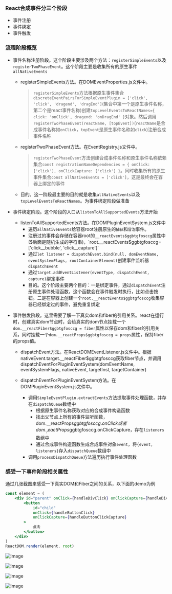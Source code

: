 ### React合成事件分三个阶段
- 事件注册
- 事件绑定
- 事件触发

### 流程阶段概览
- 事件名称注册阶段。这个阶段主要涉及两个方法：`registerSimpleEvents`以及`registerTwoPhaseEvent`。这个阶段主要是收集所有的原生事件`allNativeEvents`
    + registerSimpleEvents方法。在DOMEventProperties.js文件中。       
        >`registerSimpleEvents`方法根据原生事件集合`discreteEventPairsForSimpleEventPlugin = ['click', 'click', 'dragend', 'dragEnd']`(集合中第一个是原生事件名称，第二个是react事件名称)创建`topLevelEventsToReactNames={ click: 'onClick', dragend: 'onDragEnd' }`对象。然后调用`registerTwoPhaseEvent(reactName, [topEvent])`(`reactName`是合成事件名称如`onClick`，`topEvent`是原生事件名称如`click`)注册合成事件名称

    + registerTwoPhaseEvent方法。在EventRegistry.js文件中。          
        >`registerTwoPhaseEvent`方法创建合成事件名称和原生事件名称依赖集合`const registrationNameDependencies = { onClick: ['click'], onClickCapture: ['click'] }`。同时收集所有的原生事件集合`const allNativeEvents = ['click']`，这是最终会在容器上绑定的事件

    + 目的。这一阶段最主要的目的就是收集`allNativeEvents`以及`topLevelEventsToReactNames`。为事件绑定阶段做准备

- 事件绑定阶段。这个阶段的入口从`listenToAllSupportedEvents`方法开始
    + listenToAllSupportedEvents方法。在DOMPluginEventSystem.js文件中
        + 遍历`allNativeEvents`给容器root注册原生的`捕获`和`冒泡`事件。
        + 注册过的事件会存储在容器root的`__reactEvents$ggbtgfosccg`属性中($后面是随机生成的字符串)，`root.__reactEvents$ggbtgfosccg=['click__bubble', 'click__capture']`
        + 通过`let listener = dispatchEvent.bind(null, domEventName, eventSystemFlags, rootContainerElement)`创建事件监听器`dispatchEvent`
        + 通过`target.addEventListener(eventType, dispatchEvent, capture)`绑定事件
        + 目的。这个阶段主要两个目的：一是绑定事件，通过`dispatchEvent`注册原生事件处理函数，这个函数会在事件触发时执行，比如点击按钮。二是在容器上创建一个`root.__reactEvents$ggbtgfosccg`收集容器已经绑定过的事件，避免重复绑定

- 事件触发阶段。这里需要了解一下真实dom和fiber的引用关系。react在运行时，创建真实dom节点时，会给真实的dom节点挂载一个`dom.__reactFiber$ggbtgfosccg = fiber`属性以保存dom和fiber的引用关系，同时挂载一个`dom.__reactProps$ggbtgfosccg = props`属性，保持fiber的props值。
    + dispatchEvent方法。在ReactDOMEventListener.js文件中。根据nativeEvent.target.__reactFiber$ggbtgfosccg获取fiber节点，并调用dispatchEventForPluginEventSystem(domEventName, eventSystemFlags, nativeEvent, targetInst, targetContainer)

    + dispatchEventForPluginEventSystem方法。在DOMPluginEventSystem.js文件中。
        + 调用`SimpleEventPlugin.extractEvents`方法提取事件处理函数，并存在`dispatchQueue`数组中
            + 根据原生事件名称获取对应的合成事件构造函数
            + 找出父节点上所有的事件监听函数，dom.__reactProps$ggbtgfosccg.onClick或者dom.__reactProps$ggbtgfosccg.onClickCapture，存在`listeners`数组中
            + 通过合成事件构造函数生成合成事件对象`event`，将`{event, listeners}`存入`dispatchQueue`数组中
        + 调用`processDispatchQueue`方法遍历执行事件处理函数
        

### 感受一下事件阶段相关属性
通过几张截图来感受一下真实DOM和Fiber之间的关系，以下面的demo为例
```jsx
const element = (
    <div id="parent" onClick={handleDivClick} onClickCapture={handleDivClickCapture}>
        <button 
            id="child" 
            onClick={handleButtonClick} 
            onClickCapture={handleButtonClickCapture}
        >
            点击
        </button>
    </div>
)
ReactDOM.render(element, root)
```
 ![image](https://github.com/lizuncong/mini-react/blob/master/imgs/event-01.jpg)
     
 ![image](https://github.com/lizuncong/mini-react/blob/master/imgs/event-02.jpg)

 ![image](https://github.com/lizuncong/mini-react/blob/master/imgs/event-03.jpg)

 ![image](https://github.com/lizuncong/mini-react/blob/master/imgs/event-04.jpg)
